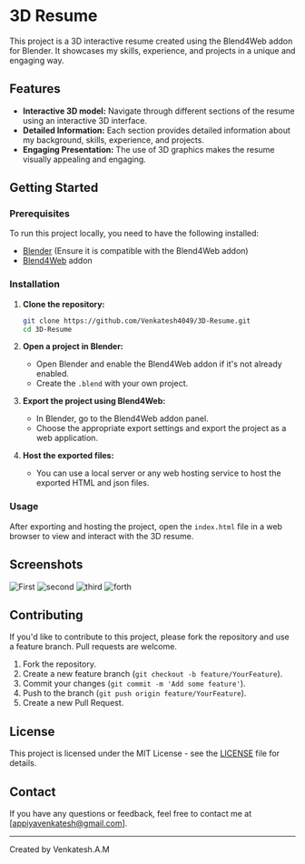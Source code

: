 # 3D Resume

This project is a 3D interactive resume created using the Blend4Web addon for Blender. It showcases my skills, experience, and projects in a unique and engaging way.

## Features

- **Interactive 3D model:** Navigate through different sections of the resume using an interactive 3D interface.
- **Detailed Information:** Each section provides detailed information about my background, skills, experience, and projects.
- **Engaging Presentation:** The use of 3D graphics makes the resume visually appealing and engaging.

## Getting Started

### Prerequisites

To run this project locally, you need to have the following installed:

- [Blender](https://www.blender.org/download/releases/2-79/) (Ensure it is compatible with the Blend4Web addon)
- [Blend4Web](https://www.blend4web.com/pub/blend4web_addon_18_05_0.zip) addon

### Installation

1. **Clone the repository:**

   ```bash
   git clone https://github.com/Venkatesh4049/3D-Resume.git
   cd 3D-Resume
   ```

2. **Open a project in Blender:**

   - Open Blender and enable the Blend4Web addon if it's not already enabled.
   - Create the `.blend` with your own project.

3. **Export the project using Blend4Web:**

   - In Blender, go to the Blend4Web addon panel.
   - Choose the appropriate export settings and export the project as a web application.

4. **Host the exported files:**

   - You can use a local server or any web hosting service to host the exported HTML and json files.

### Usage

After exporting and hosting the project, open the `index.html` file in a web browser to view and interact with the 3D resume.

## Screenshots

![First](https://github.com/user-attachments/assets/cb7942fa-1c44-4978-8381-af5cde069238)
![second](https://github.com/user-attachments/assets/e749890c-5692-48c7-9f54-eb37627ba8d8)
![third](https://github.com/user-attachments/assets/674ea780-fe0b-4769-b828-86e3f2660fc2)
![forth](https://github.com/user-attachments/assets/ca6a0a82-e297-47a7-8ca0-786fb749a7af)


## Contributing

If you'd like to contribute to this project, please fork the repository and use a feature branch. Pull requests are welcome.

1. Fork the repository.
2. Create a new feature branch (`git checkout -b feature/YourFeature`).
3. Commit your changes (`git commit -m 'Add some feature'`).
4. Push to the branch (`git push origin feature/YourFeature`).
5. Create a new Pull Request.

## License

This project is licensed under the MIT License - see the [LICENSE](LICENSE) file for details.

## Contact

If you have any questions or feedback, feel free to contact me at [appiyavenkatesh@gmail.com].

---

Created by Venkatesh.A.M
